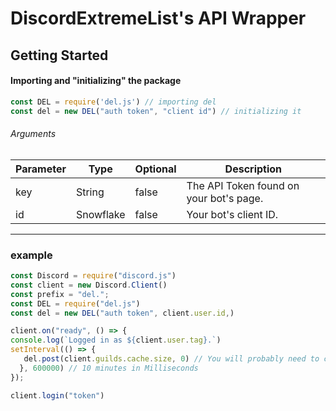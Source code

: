 # DiscordExtremeList's API Wrapper

## Getting Started

#### Importing and "initializing" the package
```js
const DEL = require('del.js') // importing del
const del = new DEL("auth token", "client id") // initializing it
```

###### Arguments
Parameter | Type | Optional | Description
|--------------|----------|--------------|--------------|
key | String | false | The API Token found on your bot's page.
id | Snowflake | false | Your bot's client ID.

--- 

### example

```js
const Discord = require("discord.js")
const client = new Discord.Client()
const prefix = "del.";
const DEL = require("del.js")
const del = new DEL("auth token", client.user.id,)

client.on("ready", () => {
console.log(`Logged in as ${client.user.tag}.`)
setInterval(() => {
   del.post(client.guilds.cache.size, 0) // You will probably need to change this.
  }, 600000) // 10 minutes in Milliseconds
});

client.login("token")
```
